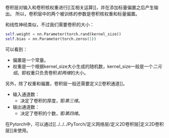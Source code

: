 卷积层对输入和卷积核权重进行[[互相关运算]]，并在添加标量偏置之后产生输出。 所以，卷积层中的两个被训练的参数是卷积核权重和标量偏置。

和线性神经类似，不过我们需要卷积的大小：
```python
self.weight = nn.Parameter(torch.rand(kernel_size))
self.bias = nn.Parameter(torch.zeros(1))
```
可以看到：
- 偏置是一个常量。
- 权重是一个根据kernel_size大小生成的随机数，kernel_size一般是一个*二元组*。即权重只负责卷积*前两维*的大小。

另外，除了权重和偏置，卷积层一般还需要定义[[卷积通道]]。
- 输入通道数：
	- 决定了卷积的厚度，即*第三维*。
- 输出通道数：
	- 决定了卷积的个数，即*第四维*。

在Pytorch中，可以通过[[../../../PyTorch/定义网络层/定义2D卷积层|定义2D卷积层]]来使用。